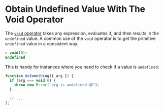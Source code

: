 # Obtain Undefined Value With The Void Operator

The [`void`
operator](https://developer.mozilla.org/en-US/docs/Web/JavaScript/Reference/Operators/void)
takes any expression, evaluates it, and then results in the `undefined` value.
A common use of the `void` operator is to get the primitive `undefined` value
in a consistent way.

```javascript
> void(0);
undefined
```

This is handy for instances where you need to check if a value is `undefined`:

```javascript
function doSomething({ arg }) {
  if (arg === void 0) {
    throw new Error("arg is undefined 😱");
  }

  // ...
};
```
